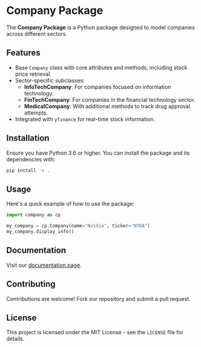 # Company Package

The **Company Package** is a Python package designed to model companies across different sectors.

## Features

- Base `Company` class with core attributes and methods, including stock price retrieval.
- Sector-specific subclasses:
  - **InfoTechCompany**: For companies focused on information technology.
  - **FinTechCompany**: For companies in the financial technology sector.
  - **MedicalCompany**: With additional methods to track drug approval attempts.
- Integrated with `yfinance` for real-time stock information.

## Installation

Ensure you have Python 3.6 or higher. You can install the package and its dependencies with:

```bash
pip install -e .
```

## Usage

Here's a quick example of how to use the package:

```python
import company as cp

my_company = cp.Company(name="Nvidia", ticker="NVDA")
my_company.display_info()

```

## Documentation

Visit our [documentation page](https://your-readthedocs-url-here).

## Contributing

Contributions are welcome! Fork our repository and submit a pull request.

## License

This project is licensed under the MIT License - see the `LICENSE` file for details.
